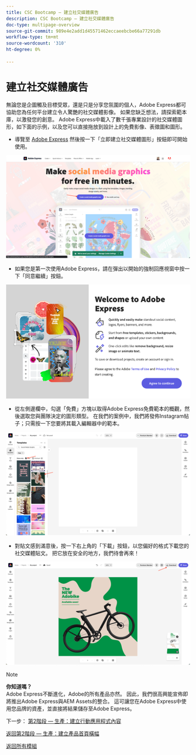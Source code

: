 ```yaml
---
title: CSC Bootcamp — 建立社交媒體廣告
description: CSC Bootcamp — 建立社交媒體廣告
doc-type: multipage-overview
source-git-commit: 989e4e2add1d45571462eccaeebcbe66a77291db
workflow-type: tm+mt
source-wordcount: '310'
ht-degree: 0%

---
```


# 建立社交媒體廣告

無論您是企圖觸及目標受眾，還是只是分享您氛圍的個人，Adobe Express都可協助您為任何平台建立令人驚艷的社交媒體影像。 如果您缺乏想法，請探索範本庫，以激發您的創意。 Adobe Express中載入了數千張專業設計的社交媒體圖形，如下面的示例，以及您可以直接拖放到設計上的免費影像、表徵圖和圖形。

- 導覽至 [Adobe Express](https://www.adobe.com/express/create/social-media-graphic) 然後按一下「立即建立社交媒體圖形」按鈕即可開始使用。

![Adobe Express首頁](./images/prod-express-home.png)

- 如果您是第一次使用Adobe Express，請在彈出以開始的強制回應視窗中按一下「同意繼續」按鈕。

![接受條款](./images/prod-express-terms.png)

- 從左側邊欄中，勾選「免費」方塊以取得Adobe Express免費範本的概觀，然後選取您與團隊決定的圖形類型。 在我們的案例中，我們將發佈Instagram帖子；只需按一下您要將其載入編輯器中的範本。

![創意範本](./images/prod-express-templates.png)

- 對貼文感到滿意後，按一下右上角的「下載」按鈕，以您偏好的格式下載您的社交媒體貼文。 把它放在安全的地方，我們待會再來！

![結束結果](./images/prod-express-results.png)

>[!NOTE]
>
>**你知道嗎？**\
>Adobe Express不斷進化，Adobe的所有產品亦然。 因此，我們很高興能宣佈即將推出Adobe Express與AEM Assets的整合。 這可讓您在Adobe Express中使用您品牌的資產，並直接將結果儲存至Adobe Express。

下一步： [第2階段 — 生產：建立行動應用程式內容](./app.md)

[返回第2階段 — 生產：建立產品首頁橫幅](./banner.md)

[返回所有模組](../../overview.md)
